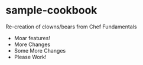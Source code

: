  # sample-cookbook

Re-creation of clowns/bears from Chef Fundamentals
- Moar features!
- More Changes
- Some More Changes
- Please Work!
